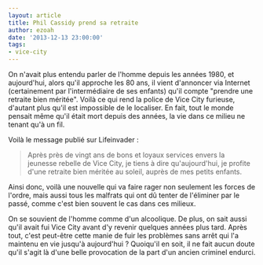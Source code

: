 ```yaml
---
layout: article
title: Phil Cassidy prend sa retraite
author: ezoah
date: '2013-12-13 23:00:00'
tags:
- vice-city
---
```


On n'avait plus entendu parler de l'homme depuis les années 1980, et aujourd'hui, alors qu'il approche les 80 ans, il vient d'annoncer via Internet (certainement par l'intermédiaire de ses enfants) qu'il compte "prendre une retraite bien méritée". Voilà ce qui rend la police de Vice City furieuse, d'autant plus qu'il est impossible de le localiser. En fait, tout le monde pensait même qu'il était mort depuis des années, la vie dans ce milieu ne tenant qu'à un fil.

Voilà le message publié sur Lifeinvader :

> Après près de vingt ans de bons et loyaux services envers la jeunesse rebelle de Vice City, je tiens à dire qu'aujourd'hui, je profite d'une retraite bien méritée au soleil, auprès de mes petits enfants.

Ainsi donc, voilà une nouvelle qui va faire rager non seulement les forces de l'ordre, mais aussi tous les malfrats qui ont dû tenter de l'éliminer par le passé, comme c'est bien souvent le cas dans ces milieux.

On se souvient de l'homme comme d'un alcoolique. De plus, on sait aussi qu'il avait fui Vice City avant d'y revenir quelques années plus tard. Après tout, c'est peut-être cette manie de fuir les problèmes sans arrêt qui l'a maintenu en vie jusqu'à aujourd'hui ? Quoiqu'il en soit, il ne fait aucun doute qu'il s'agit là d'une belle provocation de la part d'un ancien criminel endurci.